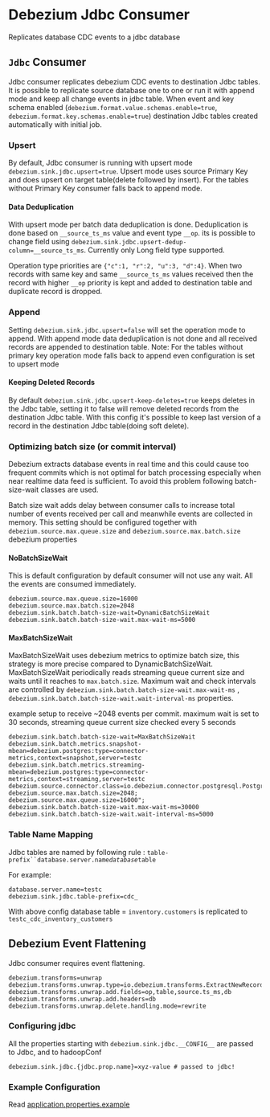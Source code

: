 # Debezium Jdbc Consumer

Replicates database CDC events to a jdbc database

## `Jdbc` Consumer

Jdbc consumer replicates debezium CDC events to destination Jdbc tables. It is possible to replicate source database one
to one or run it with append mode and keep all change events in jdbc table. When event and key schema
enabled (`debezium.format.value.schemas.enable=true`, `debezium.format.key.schemas.enable=true`) destination Jdbc
tables created automatically with initial job.

### Upsert

By default, Jdbc consumer is running with upsert mode `debezium.sink.jdbc.upsert=true`.
Upsert mode uses source Primary Key and does upsert on target table(delete followed by insert). For the tables without
Primary Key consumer falls back to append mode.

#### Data Deduplication

With upsert mode per batch data deduplication is done. Deduplication is done based on `__source_ts_ms` value and event
type `__op`.
its is possible to change field using `debezium.sink.jdbc.upsert-dedup-column=__source_ts_ms`. Currently only
Long field type supported.

Operation type priorities are `{"c":1, "r":2, "u":3, "d":4}`. When two records with same key and same `__source_ts_ms`
values received then the record with higher `__op` priority is kept and added to destination table and duplicate record
is dropped.

### Append

Setting `debezium.sink.jdbc.upsert=false` will set the operation mode to append. With append mode data deduplication is
not done and all received records are appended to destination table.
Note: For the tables without primary key operation mode falls back to append even configuration is set to upsert mode

#### Keeping Deleted Records

By default `debezium.sink.jdbc.upsert-keep-deletes=true` keeps deletes in the Jdbc table, setting it to false
will remove deleted records from the destination Jdbc table. With this config it's possible to keep last version of a
record in the destination Jdbc table(doing soft delete).

### Optimizing batch size (or commit interval)

Debezium extracts database events in real time and this could cause too frequent commits which is not optimal for batch
processing especially when near realtime data feed is sufficient. To avoid this problem following batch-size-wait
classes are used.

Batch size wait adds delay between consumer calls to increase total number of events received per call and meanwhile
events are collected in memory.
This setting should be configured together with `debezium.source.max.queue.size` and `debezium.source.max.batch.size`
debezium properties

#### NoBatchSizeWait

This is default configuration by default consumer will not use any wait. All the events are consumed immediately.

```properties
debezium.source.max.queue.size=16000
debezium.source.max.batch.size=2048
debezium.sink.batch.batch-size-wait=DynamicBatchSizeWait
debezium.sink.batch.batch-size-wait.max-wait-ms=5000
```

#### MaxBatchSizeWait

MaxBatchSizeWait uses debezium metrics to optimize batch size, this strategy is more precise compared to
DynamicBatchSizeWait.
MaxBatchSizeWait periodically reads streaming queue current size and waits until it reaches to `max.batch.size`.
Maximum wait and check intervals are controlled by `debezium.sink.batch.batch-size-wait.max-wait-ms`
, `debezium.sink.batch.batch-size-wait.wait-interval-ms` properties.

example setup to receive ~2048 events per commit. maximum wait is set to 30 seconds, streaming queue current size
checked every 5 seconds

```properties
debezium.sink.batch.batch-size-wait=MaxBatchSizeWait
debezium.sink.batch.metrics.snapshot-mbean=debezium.postgres:type=connector-metrics,context=snapshot,server=testc
debezium.sink.batch.metrics.streaming-mbean=debezium.postgres:type=connector-metrics,context=streaming,server=testc
debezium.source.connector.class=io.debezium.connector.postgresql.PostgresConnector
debezium.source.max.batch.size=2048;
debezium.source.max.queue.size=16000";
debezium.sink.batch.batch-size-wait.max-wait-ms=30000
debezium.sink.batch.batch-size-wait.wait-interval-ms=5000
```

### Table Name Mapping

Jdbc tables are named by following rule : `table-prefix``database.server.name`_`database`_`table`

For example:

```properties
database.server.name=testc
debezium.sink.jdbc.table-prefix=cdc_
```

With above config database table = `inventory.customers` is replicated to `testc_cdc_inventory_customers`

## Debezium Event Flattening

Jdbc consumer requires event flattening.

```properties
debezium.transforms=unwrap
debezium.transforms.unwrap.type=io.debezium.transforms.ExtractNewRecordState
debezium.transforms.unwrap.add.fields=op,table,source.ts_ms,db
debezium.transforms.unwrap.add.headers=db
debezium.transforms.unwrap.delete.handling.mode=rewrite
```

### Configuring jdbc

All the properties starting with `debezium.sink.jdbc.__CONFIG__` are passed to Jdbc, and to hadoopConf

```properties
debezium.sink.jdbc.{jdbc.prop.name}=xyz-value # passed to jdbc!
```

### Example Configuration

Read [application.properties.example](../debezium-server-jdbc-sink/src/main/resources/conf/application.properties.example)
